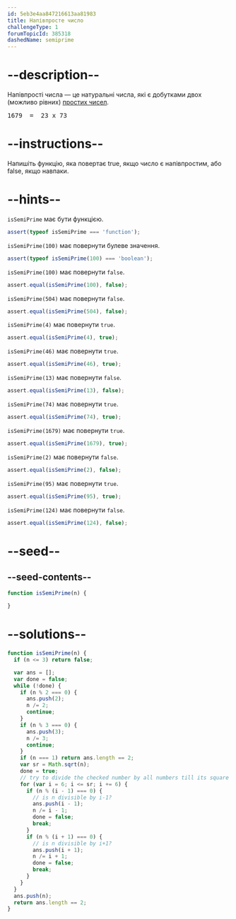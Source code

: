 ```yaml
---
id: 5eb3e4aa847216613aa81983
title: Напівпросте число
challengeType: 1
forumTopicId: 385318
dashedName: semiprime
---
```


# --description--

Напівпрості числа — це натуральні числа, які є добутками двох (можливо рівних) <a href="https://rosettacode.org/wiki/prime_number" target="_blank" rel="noopener noreferrer nofollow">простих чисел</a>.

<pre>1679  =  23 x 73</pre>

# --instructions--

Напишіть функцію, яка повертає true, якщо число є напівпростим, або false, якщо навпаки.

# --hints--

`isSemiPrime` має бути функцією.

```js
assert(typeof isSemiPrime === 'function');
```

`isSemiPrime(100)` має повернути булеве значення.

```js
assert(typeof isSemiPrime(100) === 'boolean');
```

`isSemiPrime(100)` має повернути `false`.

```js
assert.equal(isSemiPrime(100), false);
```

`isSemiPrime(504)` має повернути `false`.

```js
assert.equal(isSemiPrime(504), false);
```

`isSemiPrime(4)` має повернути `true`.

```js
assert.equal(isSemiPrime(4), true);
```

`isSemiPrime(46)` має повернути `true`.

```js
assert.equal(isSemiPrime(46), true);
```

`isSemiPrime(13)` має повернути `false`.

```js
assert.equal(isSemiPrime(13), false);
```

`isSemiPrime(74)` має повернути `true`.

```js
assert.equal(isSemiPrime(74), true);
```

`isSemiPrime(1679)` має повернути `true`.

```js
assert.equal(isSemiPrime(1679), true);
```

`isSemiPrime(2)` має повернути `false`.

```js
assert.equal(isSemiPrime(2), false);
```

`isSemiPrime(95)` має повернути `true`.

```js
assert.equal(isSemiPrime(95), true);
```

`isSemiPrime(124)` має повернути `false`.

```js
assert.equal(isSemiPrime(124), false);
```

# --seed--

## --seed-contents--

```js
function isSemiPrime(n) {

}
```

# --solutions--

```js
function isSemiPrime(n) {
  if (n <= 3) return false;

  var ans = [];
  var done = false;
  while (!done) {
    if (n % 2 === 0) {
      ans.push(2);
      n /= 2;
      continue;
    }
    if (n % 3 === 0) {
      ans.push(3);
      n /= 3;
      continue;
    }
    if (n === 1) return ans.length == 2;
    var sr = Math.sqrt(n);
    done = true;
    // try to divide the checked number by all numbers till its square root.
    for (var i = 6; i <= sr; i += 6) {
      if (n % (i - 1) === 0) {
        // is n divisible by i-1?
        ans.push(i - 1);
        n /= i - 1;
        done = false;
        break;
      }
      if (n % (i + 1) === 0) {
        // is n divisible by i+1?
        ans.push(i + 1);
        n /= i + 1;
        done = false;
        break;
      }
    }
  }
  ans.push(n);
  return ans.length == 2;
}
```
